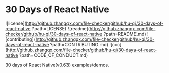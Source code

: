 [^_^]: <> (Copyright \(c\) [2020] [hu-qi]\(https://github.com/hu-qi\)[30-days-of-react-native]\(https://github.com/hu-qi/30-days-of-react-native\) is licensed under Mulan PSL v2.
You can use this software according to the terms and conditions of the Mulan PSL v2.
You may obtain a copy of Mulan PSL v2 at:
         http://license.coscl.org.cn/MulanPSL2
THIS SOFTWARE IS PROVIDED ON AN "AS IS" BASIS, WITHOUT WARRANTIES OF ANY KIND,
EITHER EXPRESS OR IMPLIED, INCLUDING BUT NOT LIMITED TO NON-INFRINGEMENT,
MERCHANTABILITY OR FIT FOR A PARTICULAR PURPOSE.
See the Mulan PSL v2 for more details.
)

# 30 Days of React Native

![license](http://github.zhangqx.com/file-checker/github/hu-qi/30-days-of-react-native
?path=LICENSE)
![readme](http://github.zhangqx.com/file-checker/github/hu-qi/30-days-of-react-native
?path=README.md)
![contributing](http://github.zhangqx.com/file-checker/github/hu-qi/30-days-of-react-native
?path=CONTRIBUTING.md)
![coc](http://github.zhangqx.com/file-checker/github/hu-qi/30-days-of-react-native
?path=CODE_OF_CONDUCT.md)

30 days of React Native(v0.63) examples/demos.
